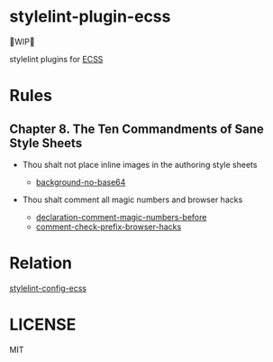 # stylelint-plugin-ecss

🚧WIP🚧

stylelint plugins for [ECSS](http://ecss.io/)

# Rules

## Chapter 8. The Ten Commandments of Sane Style Sheets

- Thou shalt not place inline images in the authoring style sheets

  - [background-no-base64](https://github.com/tyankatsu0105/stylelint-plugin-ecss/tree/master/lib/rules/background-no-base64)

- Thou shalt comment all magic numbers and browser hacks
  - [declaration-comment-magic-numbers-before](https://github.com/tyankatsu0105/stylelint-plugin-ecss/tree/master/lib/rules/declaration-comment-magic-numbers-before)
  - [comment-check-prefix-browser-hacks](https://github.com/tyankatsu0105/stylelint-plugin-ecss/tree/master/lib/rules/comment-check-prefix-browser-hacks)

# Relation

[stylelint\-config\-ecss](https://github.com/tyankatsu0105/stylelint-config-ecss)

# LICENSE

MIT
